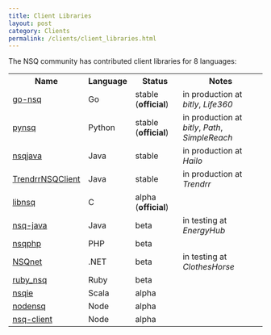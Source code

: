 ```yaml
--- 
title: Client Libraries
layout: post
category: Clients
permalink: /clients/client_libraries.html
---
```


The NSQ community has contributed client libraries for 8 languages:

<table class="table table-bordered">
  <tr>
    <th>Name</th>
    <th>Language</th>
    <th>Status</th>
    <th>Notes</th>
  </tr>
  <tr class="success">
    <td><a href="https://github.com/bitly/nsq/blob/master/nsq/README.md">go-nsq</a></td>
    <td>Go</td>
    <td>stable (<strong>official</strong>)</td>
    <td>in production at <em>bitly</em>, <em>Life360</em></td>
  </tr>
  <tr class="success">
    <td><a href="https://github.com/bitly/pynsq">pynsq</a></td>
    <td>Python</td>
    <td>stable (<strong>official</strong>)</td>
    <td>in production at <em>bitly</em>, <em>Path</em>, <em>SimpleReach</em></td>
  </tr>
  <tr class="success">
    <td><a href="https://github.com/domwong/nsqjava">nsqjava</a></td>
    <td>Java</td>
    <td>stable</td>
    <td>in production at <em>Hailo</em></td>
  </tr>
  <tr class="success">
    <td><a href="https://github.com/dustismo/TrendrrNSQClient">TrendrrNSQClient</a></td>
    <td>Java</td>
    <td>stable</td>
    <td>in production at <em>Trendrr</em></td>
  </tr>
  <tr class="info">
    <td><a href="https://github.com/mreiferson/libnsq">libnsq</a></td>
    <td>C</td>
    <td>alpha (<strong>official</strong>)</td>
    <td></td>
  </tr>
  <tr class="info">
    <td><a href="https://github.com/bitly/nsq-java">nsq-java</a></td>
    <td>Java</td>
    <td>beta</td>
    <td>in testing at <em>EnergyHub</em></td>
  </tr>
  <tr class="info">
    <td><a href="https://github.com/davegardnerisme/nsqphp">nsqphp</a></td>
    <td>PHP</td>
    <td>beta</td>
    <td></td>
  </tr>
  <tr class="info">
    <td><a href="https://github.com/ClothesHorse/NSQnet">NSQnet</a></td>
    <td>.NET</td>
    <td>beta</td>
    <td>in testing at <em>ClothesHorse</em></td>
  </tr>
  <tr class="info">
    <td><a href="https://github.com/ClarityServices/ruby_nsq">ruby_nsq</a></td>
    <td>Ruby</td>
    <td>beta</td>
    <td></td>
  </tr>
  <tr class="warning">
    <td><a href="https://github.com/anvie/nsqie">nsqie</a></td>
    <td>Scala</td>
    <td>alpha</td>
    <td></td>
  </tr>
  <tr class="warning">
    <td><a href="https://github.com/phillro/nodensq">nodensq</a></td>
    <td>Node</td>
    <td>alpha</td>
    <td></td>
  </tr>
  <tr class="warning">
    <td><a href="https://github.com/jmanero/nsq-client">nsq-client</a></td>
    <td>Node</td>
    <td>alpha</td>
    <td></td>
  </tr>
</table>
